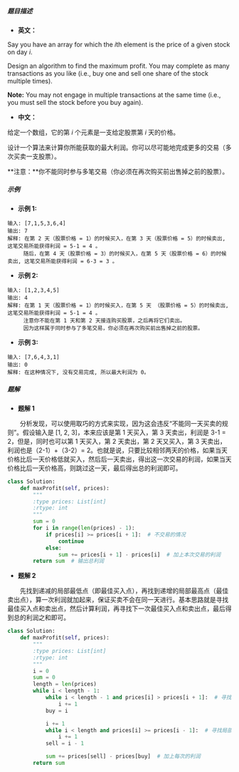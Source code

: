 ##### 题目描述

- **英文：**

Say you have an array for which the *i*th element is the price of a given stock on day *i*.

Design an algorithm to find the maximum profit. You may complete as many transactions as you like (i.e., buy one and sell one share of the stock multiple times).

**Note:** You may not engage in multiple transactions at the same time (i.e., you must sell the stock before you buy again).

- **中文：**

给定一个数组，它的第 *i* 个元素是一支给定股票第 *i* 天的价格。

设计一个算法来计算你所能获取的最大利润。你可以尽可能地完成更多的交易（多次买卖一支股票）。

**注意：**你不能同时参与多笔交易（你必须在再次购买前出售掉之前的股票）。

##### 示例

- **示例 1:**

```
输入: [7,1,5,3,6,4]
输出: 7
解释: 在第 2 天（股票价格 = 1）的时候买入，在第 3 天（股票价格 = 5）的时候卖出, 这笔交易所能获得利润 = 5-1 = 4 。
     随后，在第 4 天（股票价格 = 3）的时候买入，在第 5 天（股票价格 = 6）的时候卖出, 这笔交易所能获得利润 = 6-3 = 3 。
```

- **示例 2:**

```
输入: [1,2,3,4,5]
输出: 4
解释: 在第 1 天（股票价格 = 1）的时候买入，在第 5 天 （股票价格 = 5）的时候卖出, 这笔交易所能获得利润 = 5-1 = 4 。
     注意你不能在第 1 天和第 2 天接连购买股票，之后再将它们卖出。
     因为这样属于同时参与了多笔交易，你必须在再次购买前出售掉之前的股票。
```

- **示例 3:**

```
输入: [7,6,4,3,1]
输出: 0
解释: 在这种情况下, 没有交易完成, 所以最大利润为 0。
```

##### 题解

- **题解 1**

　　分析发现，可以使用取巧的方式来实现，因为这会违反“不能同一天买卖的规则”。假设输入是 [1, 2, 3]，本来应该是第 1 天买入，第 3 天卖出，利润是 3-1 = 2，但是，同时也可以第 1 天买入，第 2 天卖出，第 2 天又买入，第 3 天卖出，利润也是（2-1）+（3-2）= 2。也就是说，只要比较相邻两天的价格，如果当天价格比后一天价格低就买入，然后后一天卖出，得出这一次交易的利润，如果当天价格比后一天价格高，则跳过这一天，最后得出总的利润即可。

```python
class Solution:
    def maxProfit(self, prices):
        """
        :type prices: List[int]
        :rtype: int
        """
        sum = 0
        for i in range(len(prices) - 1):
            if prices[i] >= prices[i + 1]:  # 不交易的情况
                continue
            else:
                sum += prices[i + 1] - prices[i]  # 加上本次交易的利润
        return sum  # 输出总利润
```



- **题解 2**

　　先找到递减的局部最低点（即最佳买入点），再找到递增的局部最高点（最佳卖出点），算一次利润就加起来，保证买卖不会在同一天进行。基本思路就是寻找最佳买入点和卖出点，然后计算利润，再寻找下一次最佳买入点和卖出点，最后得到总的利润之和即可。

```python
class Solution:
    def maxProfit(self, prices):
        """
        :type prices: List[int]
        :rtype: int
        """
        i = 0
        sum = 0
        length = len(prices)
        while i < length - 1:
            while i < length - 1 and prices[i] > prices[i + 1]:  # 寻找局部最佳买入点
                i += 1
            buy = i

            i += 1
            while i < length and prices[i] >= prices[i - 1]:  # 寻找局部最佳卖出点
                i += 1
            sell = i - 1

            sum += prices[sell] - prices[buy]  # 加上每次的利润
        return sum
```


